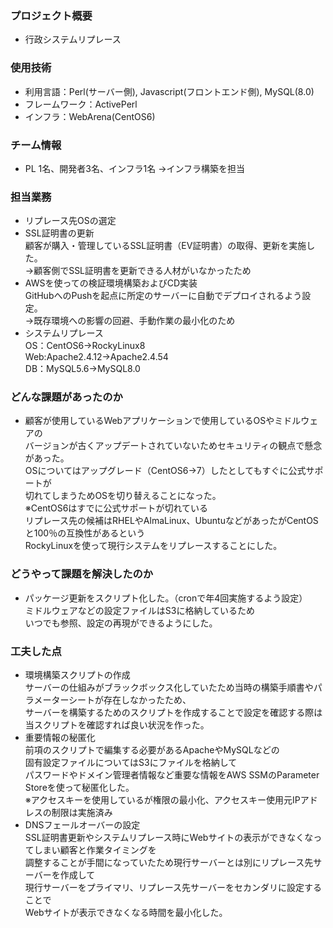 ### プロジェクト概要
- 行政システムリプレース

### 使用技術
- 利用言語：Perl(サーバー側), Javascript(フロントエンド側), MySQL(8.0)
- フレームワーク：ActivePerl
- インフラ：WebArena(CentOS6)

### チーム情報
- PL 1名、開発者3名、インフラ1名
→インフラ構築を担当

### 担当業務
- リプレース先OSの選定
- SSL証明書の更新<br>
  顧客が購入・管理しているSSL証明書（EV証明書）の取得、更新を実施した。<br>
  →顧客側でSSL証明書を更新できる人材がいなかったため
- AWSを使っての検証環境構築およびCD実装<br>
  GitHubへのPushを起点に所定のサーバーに自動でデプロイされるよう設定。<br>
  →既存環境への影響の回避、手動作業の最小化のため
- システムリプレース<br>
  OS：CentOS6→RockyLinux8<br>
  Web:Apache2.4.12→Apache2.4.54<br>
  DB：MySQL5.6→MySQL8.0<br>

### どんな課題があったのか
- 顧客が使用しているWebアプリケーションで使用しているOSやミドルウェアの<br>
  バージョンが古くアップデートされていないためセキュリティの観点で懸念があった。<br>
  OSについてはアップグレード（CentOS6→7）したとしてもすぐに公式サポートが<br>
  切れてしまうためOSを切り替えることになった。<br>
  ※CentOS6はすでに公式サポートが切れている<br>
  リプレース先の候補はRHELやAlmaLinux、UbuntuなどがあったがCentOSと100％の互換性があるという<br>
  RockyLinuxを使って現行システムをリプレースすることにした。

### どうやって課題を解決したのか
- パッケージ更新をスクリプト化した。（cronで年4回実施するよう設定）<br>
  ミドルウェアなどの設定ファイルはS3に格納しているため<br>
  いつでも参照、設定の再現ができるようにした。

### 工夫した点
- 環境構築スクリプトの作成<br>
  サーバーの仕組みがブラックボックス化していたため当時の構築手順書やパラメーターシートが存在しなかったため、<br>
  サーバーを構築するためのスクリプトを作成することで設定を確認する際は<br>
  当スクリプトを確認すれば良い状況を作った。
- 重要情報の秘匿化<br>
  前項のスクリプトで編集する必要があるApacheやMySQLなどの<br>
  固有設定ファイルについてはS3にファイルを格納して<br>
  パスワードやドメイン管理者情報など重要な情報をAWS SSMのParameter Storeを使って秘匿化した。<br>
  ※アクセスキーを使用しているが権限の最小化、アクセスキー使用元IPアドレスの制限は実施済み
- DNSフェールオーバーの設定<br>
  SSL証明書更新やシステムリプレース時にWebサイトの表示ができなくなってしまい顧客と作業タイミングを<br>
  調整することが手間になっていたため現行サーバーとは別にリプレース先サーバーを作成して<br>
  現行サーバーをプライマリ、リプレース先サーバーをセカンダリに設定することで<br>
  Webサイトが表示できなくなる時間を最小化した。